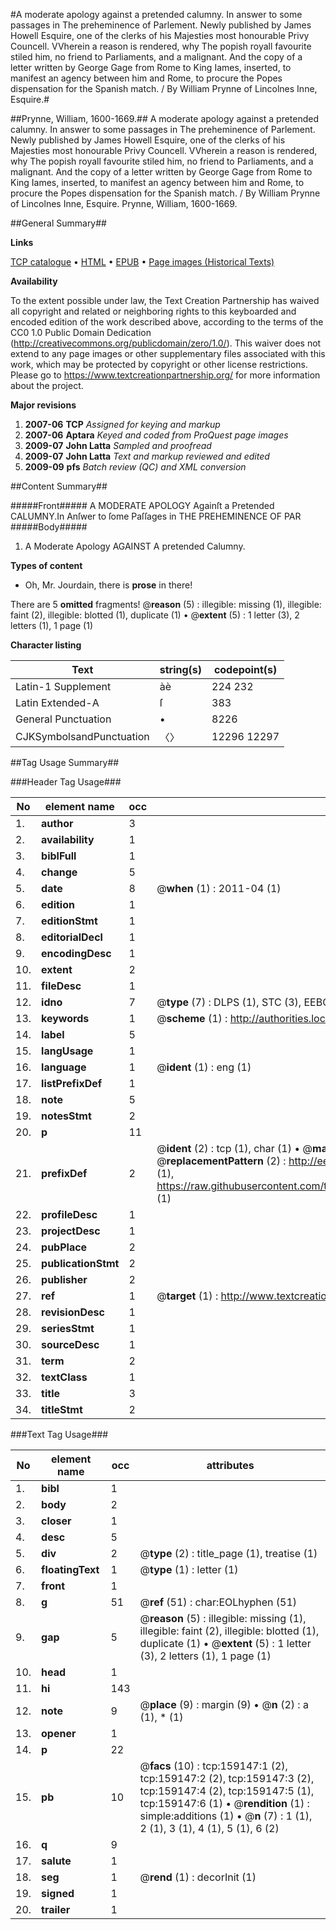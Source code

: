 #A moderate apology against a pretended calumny. In answer to some passages in The preheminence of Parlement. Newly published by James Howell Esquire, one of the clerks of his Majesties most honourable Privy Councell. VVherein a reason is rendered, why The popish royall favourite stiled him, no friend to Parliaments, and a malignant. And the copy of a letter written by George Gage from Rome to King Iames, inserted, to manifest an agency between him and Rome, to procure the Popes dispensation for the Spanish match. / By William Prynne of Lincolnes Inne, Esquire.#

##Prynne, William, 1600-1669.##
A moderate apology against a pretended calumny. In answer to some passages in The preheminence of Parlement. Newly published by James Howell Esquire, one of the clerks of his Majesties most honourable Privy Councell. VVherein a reason is rendered, why The popish royall favourite stiled him, no friend to Parliaments, and a malignant. And the copy of a letter written by George Gage from Rome to King Iames, inserted, to manifest an agency between him and Rome, to procure the Popes dispensation for the Spanish match. / By William Prynne of Lincolnes Inne, Esquire.
Prynne, William, 1600-1669.

##General Summary##

**Links**

[TCP catalogue](http://www.ota.ox.ac.uk/tcp/)  • 
[HTML](http://tei.it.ox.ac.uk/tcp/Texts-HTML/free/A91/A91223.html)  • 
[EPUB](http://tei.it.ox.ac.uk/tcp/Texts-EPUB/free/A91/A91223.epub) • 
[Page images (Historical Texts)](https://historicaltexts.jisc.ac.uk/eebo-99871096e)

**Availability**

To the extent possible under law, the Text Creation Partnership has waived all copyright and related or neighboring rights to this keyboarded and encoded edition of the work described above, according to the terms of the CC0 1.0 Public Domain Dedication (http://creativecommons.org/publicdomain/zero/1.0/). This waiver does not extend to any page images or other supplementary files associated with this work, which may be protected by copyright or other license restrictions. Please go to https://www.textcreationpartnership.org/ for more information about the project.

**Major revisions**

1. __2007-06__ __TCP__ *Assigned for keying and markup*
1. __2007-06__ __Aptara__ *Keyed and coded from ProQuest page images*
1. __2009-07__ __John Latta__ *Sampled and proofread*
1. __2009-07__ __John Latta__ *Text and markup reviewed and edited*
1. __2009-09__ __pfs__ *Batch review (QC) and XML conversion*

##Content Summary##

#####Front#####
A MODERATE
APOLOGY
Againſt a Pretended
CALUMNY.In Anſwer to ſome Paſſages in
THE PREHEMINENCE
OF
PAR
#####Body#####

1. A Moderate Apology
AGAINST
A pretended Calumny.

**Types of content**

  * Oh, Mr. Jourdain, there is **prose** in there!

There are 5 **omitted** fragments! 
 @__reason__ (5) : illegible: missing (1), illegible: faint (2), illegible: blotted (1), duplicate (1)  •  @__extent__ (5) : 1 letter (3), 2 letters (1), 1 page (1)

**Character listing**


|Text|string(s)|codepoint(s)|
|---|---|---|
|Latin-1 Supplement|àè|224 232|
|Latin Extended-A|ſ|383|
|General Punctuation|•|8226|
|CJKSymbolsandPunctuation|〈〉|12296 12297|

##Tag Usage Summary##

###Header Tag Usage###

|No|element name|occ|attributes|
|---|---|---|---|
|1.|__author__|3||
|2.|__availability__|1||
|3.|__biblFull__|1||
|4.|__change__|5||
|5.|__date__|8| @__when__ (1) : 2011-04 (1)|
|6.|__edition__|1||
|7.|__editionStmt__|1||
|8.|__editorialDecl__|1||
|9.|__encodingDesc__|1||
|10.|__extent__|2||
|11.|__fileDesc__|1||
|12.|__idno__|7| @__type__ (7) : DLPS (1), STC (3), EEBO-CITATION (1), PROQUEST (1), VID (1)|
|13.|__keywords__|1| @__scheme__ (1) : http://authorities.loc.gov/ (1)|
|14.|__label__|5||
|15.|__langUsage__|1||
|16.|__language__|1| @__ident__ (1) : eng (1)|
|17.|__listPrefixDef__|1||
|18.|__note__|5||
|19.|__notesStmt__|2||
|20.|__p__|11||
|21.|__prefixDef__|2| @__ident__ (2) : tcp (1), char (1)  •  @__matchPattern__ (2) : ([0-9\-]+):([0-9IVX]+) (1), (.+) (1)  •  @__replacementPattern__ (2) : http://eebo.chadwyck.com/downloadtiff?vid=$1&page=$2 (1), https://raw.githubusercontent.com/textcreationpartnership/Texts/master/tcpchars.xml#$1 (1)|
|22.|__profileDesc__|1||
|23.|__projectDesc__|1||
|24.|__pubPlace__|2||
|25.|__publicationStmt__|2||
|26.|__publisher__|2||
|27.|__ref__|1| @__target__ (1) : http://www.textcreationpartnership.org/docs/. (1)|
|28.|__revisionDesc__|1||
|29.|__seriesStmt__|1||
|30.|__sourceDesc__|1||
|31.|__term__|2||
|32.|__textClass__|1||
|33.|__title__|3||
|34.|__titleStmt__|2||


###Text Tag Usage###

|No|element name|occ|attributes|
|---|---|---|---|
|1.|__bibl__|1||
|2.|__body__|2||
|3.|__closer__|1||
|4.|__desc__|5||
|5.|__div__|2| @__type__ (2) : title_page (1), treatise (1)|
|6.|__floatingText__|1| @__type__ (1) : letter (1)|
|7.|__front__|1||
|8.|__g__|51| @__ref__ (51) : char:EOLhyphen (51)|
|9.|__gap__|5| @__reason__ (5) : illegible: missing (1), illegible: faint (2), illegible: blotted (1), duplicate (1)  •  @__extent__ (5) : 1 letter (3), 2 letters (1), 1 page (1)|
|10.|__head__|1||
|11.|__hi__|143||
|12.|__note__|9| @__place__ (9) : margin (9)  •  @__n__ (2) : a (1), * (1)|
|13.|__opener__|1||
|14.|__p__|22||
|15.|__pb__|10| @__facs__ (10) : tcp:159147:1 (2), tcp:159147:2 (2), tcp:159147:3 (2), tcp:159147:4 (2), tcp:159147:5 (1), tcp:159147:6 (1)  •  @__rendition__ (1) : simple:additions (1)  •  @__n__ (7) : 1 (1), 2 (1), 3 (1), 4 (1), 5 (1), 6 (2)|
|16.|__q__|9||
|17.|__salute__|1||
|18.|__seg__|1| @__rend__ (1) : decorInit (1)|
|19.|__signed__|1||
|20.|__trailer__|1||
